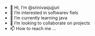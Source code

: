 - 👋 Hi, I’m @srinivasjujjuri
- 👀 I’m interested in softwarev fiels
- 🌱 I’m currently learning java
- 💞️ I’m looking to collaborate on projects
- 📫 How to reach me ...

<!---
srinivasjujjuri/srinivasjujjuri is a ✨ special ✨ repository because its `README.md` (this file) appears on your GitHub profile.
You can click the Preview link to take a look at your changes.
--->
